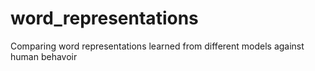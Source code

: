 # word_representations
Comparing word representations learned from different models against human behavoir
